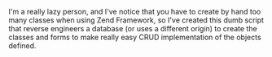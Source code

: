 I'm a really lazy person, and I've notice that you have to create by hand too many classes when using Zend Framework, so I've created this dumb script that reverse engineers a database (or uses a different origin) to create the classes and forms to make really easy CRUD implementation of the objects defined.